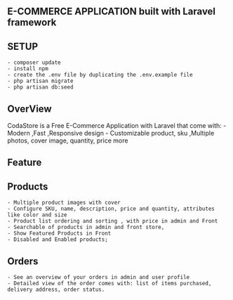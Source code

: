 ## E-COMMERCE APPLICATION built with Laravel framework

## SETUP
    - composer update
    - install npm
    - create the .env file by duplicating the .env.example file
    - php artisan migrate
    - php artisan db:seed 

## OverView
  CodaStore is a Free E-Commerce Application with Laravel that come with:
     - Modern ,Fast ,Responsive design
     - Customizable product, sku ,Multiple photos, cover image, quantity, price more

## Feature

## Products
    - Multiple product images with cover
    - Configure SKU, name, description, price and quantity, attributes like color and size
    - Product list ordering and sorting , with price in admin and Front
    - Searchable of products in admin and front store,
    - Show Featured Products in Front
    - Disabled and Enabled products;

## Orders
    - See an overview of your orders in admin and user profile
    - Detailed view of the order comes with: list of items purchased, delivery address, order status.   


